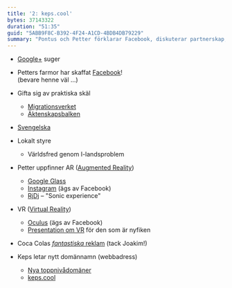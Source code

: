 ```yaml
---
title: '2: keps.cool'
bytes: 37143322
duration: "51:35"
guid: "5ABB9F8C-B392-4F24-A1CD-4BDB4DB79229"
summary: "Pontus och Petter förklarar Facebook, diskuterar partnerskap, löser världsproblemen, uppfinner AR, älskar reklam och hittar ett nytt domännamn."
---
```


* [Google+](http://plus.google.com) suger
* Petters farmor har skaffat [Facebook](https://www.facebook.com/)!  
    (bevare henne väl ...)
* Gifta sig av praktiska skäl
    * [Migrationsverket](http://www.migrationsverket.se/Privatpersoner/Flytta-till-nagon-i-Sverige.html)
    * [Äktenskapsbalken](https://lagen.nu/1987:230)
    
* [Svengelska](http://sv.wikipedia.org/wiki/Svengelska)
* Lokalt styre
    * Världsfred genom I-landsproblem
* Petter uppfinner AR ([Augmented Reality](http://en.wikipedia.org/wiki/Augmented_reality))
    * [Google Glass](http://www.google.com/glass)
    * [Instagram](http://instagram.com) (ägs av Facebook)
    * [RjDj](http://rjdj.me/) – "Sonic experience"
* VR ([Virtual Reality](http://en.wikipedia.org/wiki/Virtual_reality))
    * [Oculus](http://www.oculusvr.com/) (ägs av Facebook)
    * [Presentation om VR](https://www.youtube.com/watch?v=G-2dQoeqVVo) för den som är nyfiken
* Coca Colas [_fantastiska_ reklam](https://www.youtube.com/watch?v=zlA9tXYxD8g) (tack Joakim!)
* Keps letar nytt domännamn (webbadress)
    * [Nya toppnivådomäner](https://iwantmyname.com/domains/new-gtld-domain-extensions)
    * [keps.cool](http://keps.cool)